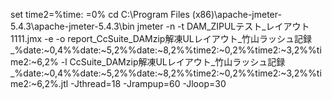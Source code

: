set time2=%time: =0%
cd C:\Program Files (x86)\apache-jmeter-5.4.3\apache-jmeter-5.4.3\bin
jmeter -n -t DAM_ZIPULテスト_レイアウト1111.jmx -e -o report_CcSuite_DAMzip解凍ULレイアウト_竹山ラッシュ記録_%date:~0,4%%date:~5,2%%date:~8,2%%time2:~0,2%%time2:~3,2%%time2:~6,2% -l CcSuite_DAMzip解凍ULレイアウト_竹山ラッシュ記録_%date:~0,4%%date:~5,2%%date:~8,2%%time2:~0,2%%time2:~3,2%%time2:~6,2%.jtl -Jthread=18 -Jrampup=60 -Jloop=30
